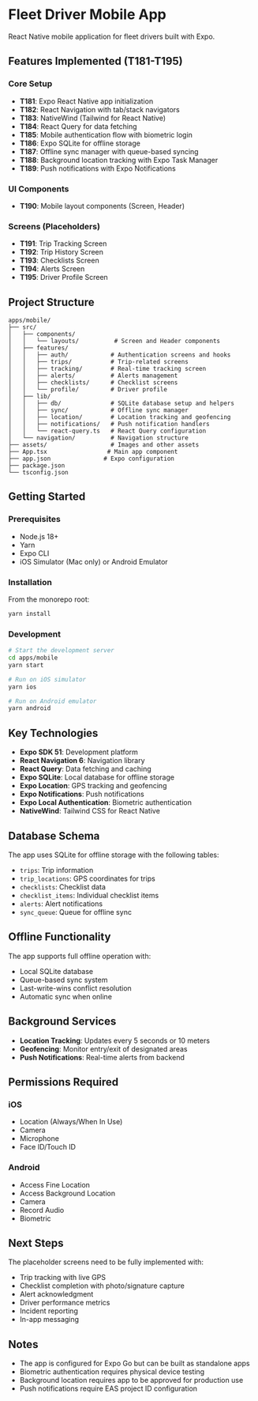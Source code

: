 # Fleet Driver Mobile App

React Native mobile application for fleet drivers built with Expo.

## Features Implemented (T181-T195)

### Core Setup
- **T181**: Expo React Native app initialization
- **T182**: React Navigation with tab/stack navigators
- **T183**: NativeWind (Tailwind for React Native)
- **T184**: React Query for data fetching
- **T185**: Mobile authentication flow with biometric login
- **T186**: Expo SQLite for offline storage
- **T187**: Offline sync manager with queue-based syncing
- **T188**: Background location tracking with Expo Task Manager
- **T189**: Push notifications with Expo Notifications

### UI Components
- **T190**: Mobile layout components (Screen, Header)

### Screens (Placeholders)
- **T191**: Trip Tracking Screen
- **T192**: Trip History Screen
- **T193**: Checklists Screen
- **T194**: Alerts Screen
- **T195**: Driver Profile Screen

## Project Structure

```
apps/mobile/
├── src/
│   ├── components/
│   │   └── layouts/          # Screen and Header components
│   ├── features/
│   │   ├── auth/            # Authentication screens and hooks
│   │   ├── trips/           # Trip-related screens
│   │   ├── tracking/        # Real-time tracking screen
│   │   ├── alerts/          # Alerts management
│   │   ├── checklists/      # Checklist screens
│   │   └── profile/         # Driver profile
│   ├── lib/
│   │   ├── db/              # SQLite database setup and helpers
│   │   ├── sync/            # Offline sync manager
│   │   ├── location/        # Location tracking and geofencing
│   │   ├── notifications/   # Push notification handlers
│   │   └── react-query.ts   # React Query configuration
│   └── navigation/          # Navigation structure
├── assets/                  # Images and other assets
├── App.tsx                 # Main app component
├── app.json               # Expo configuration
├── package.json
└── tsconfig.json

```

## Getting Started

### Prerequisites
- Node.js 18+
- Yarn
- Expo CLI
- iOS Simulator (Mac only) or Android Emulator

### Installation

From the monorepo root:
```bash
yarn install
```

### Development

```bash
# Start the development server
cd apps/mobile
yarn start

# Run on iOS simulator
yarn ios

# Run on Android emulator
yarn android
```

## Key Technologies

- **Expo SDK 51**: Development platform
- **React Navigation 6**: Navigation library
- **React Query**: Data fetching and caching
- **Expo SQLite**: Local database for offline storage
- **Expo Location**: GPS tracking and geofencing
- **Expo Notifications**: Push notifications
- **Expo Local Authentication**: Biometric authentication
- **NativeWind**: Tailwind CSS for React Native

## Database Schema

The app uses SQLite for offline storage with the following tables:
- `trips`: Trip information
- `trip_locations`: GPS coordinates for trips
- `checklists`: Checklist data
- `checklist_items`: Individual checklist items
- `alerts`: Alert notifications
- `sync_queue`: Queue for offline sync

## Offline Functionality

The app supports full offline operation with:
- Local SQLite database
- Queue-based sync system
- Last-write-wins conflict resolution
- Automatic sync when online

## Background Services

- **Location Tracking**: Updates every 5 seconds or 10 meters
- **Geofencing**: Monitor entry/exit of designated areas
- **Push Notifications**: Real-time alerts from backend

## Permissions Required

### iOS
- Location (Always/When In Use)
- Camera
- Microphone
- Face ID/Touch ID

### Android
- Access Fine Location
- Access Background Location
- Camera
- Record Audio
- Biometric

## Next Steps

The placeholder screens need to be fully implemented with:
- Trip tracking with live GPS
- Checklist completion with photo/signature capture
- Alert acknowledgment
- Driver performance metrics
- Incident reporting
- In-app messaging

## Notes

- The app is configured for Expo Go but can be built as standalone apps
- Biometric authentication requires physical device testing
- Background location requires app to be approved for production use
- Push notifications require EAS project ID configuration
